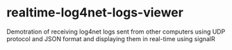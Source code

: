 # realtime-log4net-logs-viewer
Demotration of receiving log4net logs sent from other computers using UDP protocol and JSON format and displaying them in real-time using signalR
